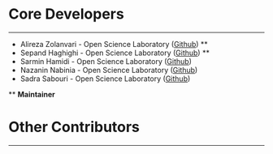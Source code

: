 # Core Developers
----------
- Alireza Zolanvari  - Open Science Laboratory ([Github](https://github.com/alirezazolanvari)) **
- Sepand Haghighi - Open Science Laboratory ([Github](https://github.com/sepandhaghighi)) **
- Sarmin Hamidi - Open Science Laboratory ([Github](https://github.com/sarminh))
- Nazanin Nabinia - Open Science Laboratory ([Github](https://github.com/nazanin-nabi))
- Sadra Sabouri - Open Science Laboratory ([Github](https://github.com/sadrasabouri))


** **Maintainer**

# Other Contributors
----------


